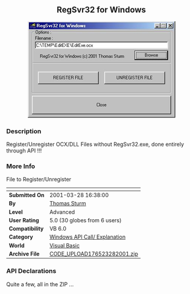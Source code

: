 ﻿<div align="center">

## RegSvr32 for Windows

<img src="PIC2001328942348502.jpg">
</div>

### Description

Register/Unregister OCX/DLL Files without RegSvr32.exe, done entirely through API !!!
 
### More Info
 
File to Register/Unregister


<span>             |<span>
---                |---
**Submitted On**   |2001-03-28 16:38:00
**By**             |[Thomas Sturm](https://github.com/Planet-Source-Code/PSCIndex/blob/master/ByAuthor/thomas-sturm.md)
**Level**          |Advanced
**User Rating**    |5.0 (30 globes from 6 users)
**Compatibility**  |VB 6\.0
**Category**       |[Windows API Call/ Explanation](https://github.com/Planet-Source-Code/PSCIndex/blob/master/ByCategory/windows-api-call-explanation__1-39.md)
**World**          |[Visual Basic](https://github.com/Planet-Source-Code/PSCIndex/blob/master/ByWorld/visual-basic.md)
**Archive File**   |[CODE\_UPLOAD176523282001\.zip](https://github.com/Planet-Source-Code/thomas-sturm-regsvr32-for-windows__1-21982/archive/master.zip)

### API Declarations

Quite a few, all in the ZIP ...





